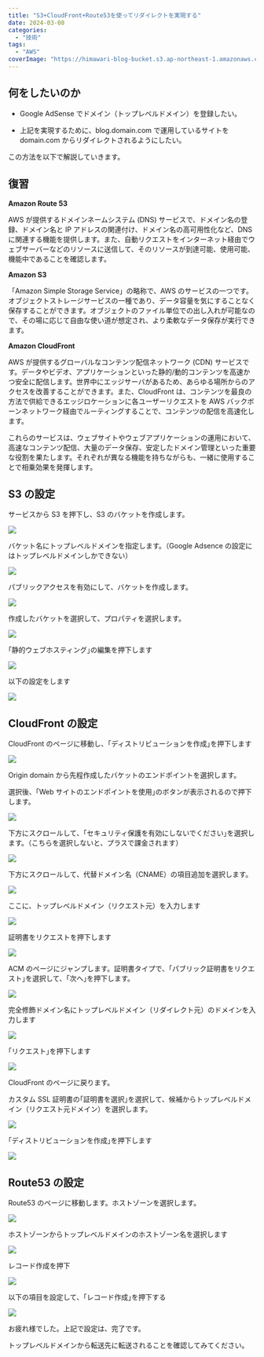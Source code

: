 ```yaml
---
title: "S3+CloudFront+Route53を使ってリダイレクトを実現する"
date: 2024-03-08
categories:
  - "技術"
tags:
  - "AWS"
coverImage: "https://himawari-blog-bucket.s3.ap-northeast-1.amazonaws.com/posts/images/スクリーンショット-2024-02-11-20.13.00.jpg"
---
```


## 何をしたいのか

- Google AdSense でドメイン（トップレベルドメイン）を登録したい。

- 上記を実現するために、blog.domain.com で運用しているサイトを domain.com からリダイレクトされるようにしたい。

この方法を以下で解説していきます。

## 復習

**Amazon Route 53**

AWS が提供するドメインネームシステム (DNS) サービスで、ドメイン名の登録、ドメイン名と IP アドレスの関連付け、ドメイン名の高可用性化など、DNS に関連する機能を提供します。また、自動リクエストをインターネット経由でウェブサーバーなどのリソースに送信して、そのリソースが到達可能、使用可能、機能中であることを確認します。

**Amazon S3**

「Amazon Simple Storage Service」の略称で、AWS のサービスの一つです。オブジェクトストレージサービスの一種であり、データ容量を気にすることなく保存することができます。オブジェクトのファイル単位での出し入れが可能なので、その場に応じて自由な使い道が想定され、より柔軟なデータ保存が実行できます。

**Amazon CloudFront**

AWS が提供するグローバルなコンテンツ配信ネットワーク (CDN) サービスです。データやビデオ、アプリケーションといった静的/動的コンテンツを高速かつ安全に配信します。世界中にエッジサーバがあるため、あらゆる場所からのアクセスを改善することができます。また、CloudFront は、コンテンツを最良の方法で供給できるエッジロケーションに各ユーザーリクエストを AWS バックボーンネットワーク経由でルーティングすることで、コンテンツの配信を高速化します。

これらのサービスは、ウェブサイトやウェブアプリケーションの運用において、高速なコンテンツ配信、大量のデータ保存、安定したドメイン管理といった重要な役割を果たします。それぞれが異なる機能を持ちながらも、一緒に使用することで相乗効果を発揮します。

## S3 の設定

サービスから S3 を押下し、S3 のバケットを作成します。

![](https://himawari-blog-bucket.s3.ap-northeast-1.amazonaws.com/posts/images/01-1024x540-1.jpg)

バケット名にトップレベルドメインを指定します。（Google Adsence の設定にはトップレベルドメインしかできない）

![](https://himawari-blog-bucket.s3.ap-northeast-1.amazonaws.com/posts/images/02-1-1024x804-1.jpg)

パブリックアクセスを有効にして、バケットを作成します。

![](https://himawari-blog-bucket.s3.ap-northeast-1.amazonaws.com/posts/images/03-748x1024-1.jpg)

作成したバケットを選択して、プロパティを選択します。

![](https://himawari-blog-bucket.s3.ap-northeast-1.amazonaws.com/posts/images/04-1024x483-1.jpg)

｢静的ウェブホスティング｣の編集を押下します

![](https://himawari-blog-bucket.s3.ap-northeast-1.amazonaws.com/posts/images/05-1024x538-1.jpg)

以下の設定をします

![](https://himawari-blog-bucket.s3.ap-northeast-1.amazonaws.com/posts/images/06-1024x533-1.jpg)

## CloudFront の設定

CloudFront のページに移動し、｢ディストリビューションを作成｣を押下します

![](https://himawari-blog-bucket.s3.ap-northeast-1.amazonaws.com/posts/images/07-1024x539-1.png)

Origin domain から先程作成したバケットのエンドポイントを選択します。

選択後、｢Web サイトのエンドポイントを使用｣のボタンが表示されるので押下します。

![](https://himawari-blog-bucket.s3.ap-northeast-1.amazonaws.com/posts/images/08-1024x733-1.jpg)

下方にスクロールして、｢セキュリティ保護を有効にしないでください｣を選択します。（こちらを選択しないと、プラスで課金されます）

![](https://himawari-blog-bucket.s3.ap-northeast-1.amazonaws.com/posts/images/09-1024x554-1.jpg)

下方にスクロールして、代替ドメイン名（CNAME）の項目追加を選択します。

![](https://himawari-blog-bucket.s3.ap-northeast-1.amazonaws.com/posts/images/10-1024x725-1.jpg)

ここに、トップレベルドメイン（リクエスト元）を入力します

![](https://himawari-blog-bucket.s3.ap-northeast-1.amazonaws.com/posts/images/11-1024x668-1.jpg)

証明書をリクエストを押下します

![](https://himawari-blog-bucket.s3.ap-northeast-1.amazonaws.com/posts/images/12-1024x928-1.jpg)

ACM のページにジャンプします。証明書タイプで、｢パブリック証明書をリクエスト｣を選択して、｢次へ｣を押下します。

![](https://himawari-blog-bucket.s3.ap-northeast-1.amazonaws.com/posts/images/13-1024x391-1.png)

完全修飾ドメイン名にトップレベルドメイン（リダイレクト元）のドメインを入力します

![](https://himawari-blog-bucket.s3.ap-northeast-1.amazonaws.com/posts/images/14-1024x585-1.jpg)

｢リクエスト｣を押下します

![](https://himawari-blog-bucket.s3.ap-northeast-1.amazonaws.com/posts/images/15-1024x500-1.jpg)

CloudFront のページに戻ります。

カスタム SSL 証明書の｢証明書を選択｣を選択して、候補からトップレベルドメイン（リクエスト元ドメイン）を選択します。

![](https://himawari-blog-bucket.s3.ap-northeast-1.amazonaws.com/posts/images/16-1024x928-1.jpg)

｢ディストリビューションを作成｣を押下します

![](https://himawari-blog-bucket.s3.ap-northeast-1.amazonaws.com/posts/images/17-1024x667-1.jpg)

## Route53 の設定

Route53 のページに移動します。ホストゾーンを選択します。

![](https://himawari-blog-bucket.s3.ap-northeast-1.amazonaws.com/posts/images/18-1024x500-1.jpg)

ホストゾーンからトップレベルドメインのホストゾーン名を選択します

![](https://himawari-blog-bucket.s3.ap-northeast-1.amazonaws.com/posts/images/19-1024x498-1.jpg)

レコード作成を押下

![](https://himawari-blog-bucket.s3.ap-northeast-1.amazonaws.com/posts/images/20-1024x348-1.jpg)

以下の項目を設定して、｢レコード作成｣を押下する

![](https://himawari-blog-bucket.s3.ap-northeast-1.amazonaws.com/posts/images/21-1024x624-1.jpg)

お疲れ様でした。上記で設定は、完了です。

トップレベルドメインから転送先に転送されることを確認してみてください。
